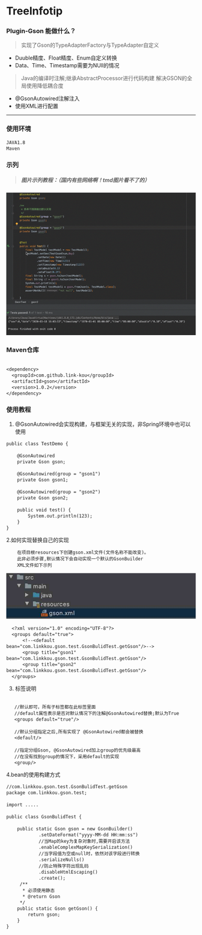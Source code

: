 # TreeInfotip

### Plugin-Gson 能做什么？

> 实现了Gson的TypeAdapterFactory与TypeAdapter自定义

- Duuble精度、Float精度、Enum自定义转换
- Data、Time、Timestamp需要为NUll的情况

> Java的编译时注解;继承AbstractProcessor进行代码构建
> 解决GSON的全局使用降低耦合度

- @GsonAutowired注解注入
- 使用XML进行配置

---
### 使用环境

    JAVA1.8
    Maven

### 示列

> ##### 图片示列教程：（国内有些网络啊！tmd图片看不了的）

 ![样列](https://raw.githubusercontent.com/Link-Kou/Plugin-Gson/master/image/2020-03-18_16-04-22.gif "样列")
 
### Maven仓库

 ```xml：

 <dependency>
   <groupId>com.github.link-kou</groupId>
   <artifactId>gson</artifactId>
   <version>1.0.2</version>
 </dependency>

 ```
   
### 使用教程

1. @GsonAutowired会实现构建，与框架无关的实现，非Spring环境中也可以使用

```java：
public class TestDemo {

    @GsonAutowired
    private Gson gson;

    @GsonAutowired(group = "gson1")
    private Gson gson1;

    @GsonAutowired(group = "gson2")
    private Gson gson2;

    public void test() {
        System.out.println(123);
    }
}
```

2.如何实现替换自己的实现

```bash：
    在项目根resources下创建gson.xml文件(文件名称不能改变)。
    此非必须步骤,默认情况下会自动实现一个默认的GsonBuilder
    XML文件如下示列
```

![样列](https://raw.githubusercontent.com/Link-Kou/Plugin-Gson/master/image/2020-03-18_16-24-46.jpg "样列")
 
```xml：
  <?xml version="1.0" encoding="UTF-8"?>
  <groups default="true">
      <!--<default bean="com.linkkou.gson.test.GsonBulidTest.getGson"/>-->
      <group title="gson1" bean="com.linkkou.gson.test.GsonBulidTest.getGson"/>
      <group title="gson2" bean="com.linkkou.gson.test.GsonBulidTest.getGson"/>
  </groups>
```

3. 标签说明
```xml：

   //默认即可，所有子标签都在此标签里面
   //default属性表示是否对默认情况下的注解@GsonAutowired替换;默认为True
   <groups default="true"/> 

   //默认分组指定之后,所有实现了 @GsonAutowired都会被替换
   <default/> 

   //指定分组Gson, @GsonAutowired加上group的优先级最高
   //在没有找到group的情况下，采用default的实现
   <group/> 

```

4.bean的使用构建方式

```java：
//com.linkkou.gson.test.GsonBulidTest.getGson
package com.linkkou.gson.test;

import .....

public class GsonBulidTest {

    public static Gson gson = new GsonBuilder()
            .setDateFormat("yyyy-MM-dd HH:mm:ss")
            //当Map的key为复杂对象时,需要开启该方法
            .enableComplexMapKeySerialization()
            //当字段值为空或null时，依然对该字段进行转换
            .serializeNulls()
            //防止特殊字符出现乱码
            .disableHtmlEscaping()
            .create();
     /**
      * 必须使用静态
      * @return Gson
     */
    public static Gson getGson() {
        return gson;
    }
}

```

